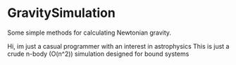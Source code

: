 # GravitySimulation
Some simple methods for calculating Newtonian gravity.

Hi, im just a casual programmer with an interest in astrophysics
This is just a crude n-body (O(n^2)) simulation designed for bound systems 

